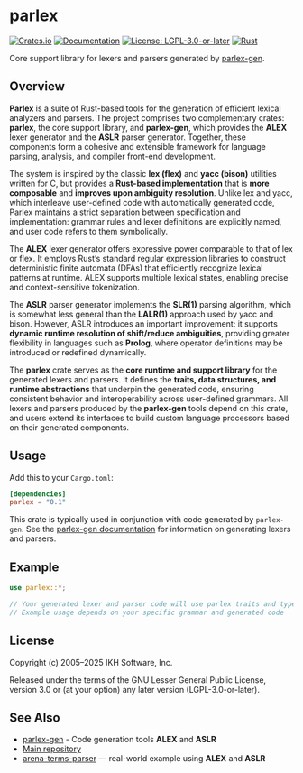 # parlex

[![Crates.io](https://img.shields.io/crates/v/parlex.svg)](https://crates.io/crates/parlex)
[![Documentation](https://docs.rs/parlex/badge.svg)](https://docs.rs/parlex)
[![License: LGPL-3.0-or-later](https://img.shields.io/badge/License-LGPL%203.0--or--later-blue.svg)](https://www.gnu.org/licenses/lgpl-3.0)
[![Rust](https://img.shields.io/badge/rust-stable-brightgreen.svg)](https://www.rust-lang.org)

Core support library for lexers and parsers generated by [parlex-gen](https://crates.io/crates/parlex-gen).

## Overview

**Parlex** is a suite of Rust-based tools for the generation of efficient lexical analyzers and parsers. The project comprises two complementary crates: **parlex**, the core support library, and **parlex-gen**, which provides the **ALEX** lexer generator and the **ASLR** parser generator. Together, these components form a cohesive and extensible framework for language parsing, analysis, and compiler front-end development.

The system is inspired by the classic **lex (flex)** and **yacc (bison)** utilities written for C, but provides a **Rust-based implementation** that is **more composable** and **improves upon ambiguity resolution**. Unlike lex and yacc, which interleave user-defined code with automatically generated code, Parlex maintains a strict separation between specification and implementation: grammar rules and lexer definitions are explicitly named, and user code refers to them symbolically.

The **ALEX** lexer generator offers expressive power comparable to that of lex or flex. It employs Rust’s standard regular expression libraries to construct deterministic finite automata (DFAs) that efficiently recognize lexical patterns at runtime. ALEX supports multiple lexical states, enabling precise and context-sensitive tokenization.

The **ASLR** parser generator implements the **SLR(1)** parsing algorithm, which is somewhat less general than the **LALR(1)** approach used by yacc and bison. However, ASLR introduces an important improvement: it supports **dynamic runtime resolution of shift/reduce ambiguities**, providing greater flexibility in languages such as **Prolog**, where operator definitions may be introduced or redefined dynamically.

The **parlex** crate serves as the **core runtime and support library** for the generated lexers and parsers. It defines the **traits, data structures, and runtime abstractions** that underpin the generated code, ensuring consistent behavior and interoperability across user-defined grammars. All lexers and parsers produced by the **parlex-gen** tools depend on this crate, and users extend its interfaces to build custom language processors based on their generated components.


## Usage

Add this to your `Cargo.toml`:

```toml
[dependencies]
parlex = "0.1"
```

This crate is typically used in conjunction with code generated by `parlex-gen`. See the [parlex-gen documentation](https://docs.rs/parlex-gen) for information on generating lexers and parsers.

## Example

```rust
use parlex::*;

// Your generated lexer and parser code will use parlex traits and types
// Example usage depends on your specific grammar and generated code
```

## License

Copyright (c) 2005–2025 IKH Software, Inc.

Released under the terms of the GNU Lesser General Public License, version 3.0 or (at your option) any later version (LGPL-3.0-or-later).

## See Also

- [parlex-gen](https://crates.io/crates/parlex-gen) - Code generation tools **ALEX** and **ASLR**
- [Main repository](https://github.com/ikhomyakov/parlex)
- [arena-terms-parser](https://crates.io/crates/arena-terms-parser) — real-world example using **ALEX** and **ASLR**

